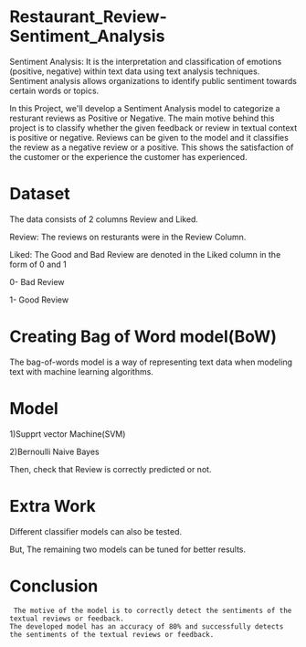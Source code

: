 # Restaurant_Review-Sentiment_Analysis
   Sentiment Analysis: It is the interpretation and classification of emotions (positive, negative) within text data using text analysis techniques. Sentiment analysis allows organizations to identify public sentiment towards certain words or topics.

In this Project, we'll develop a Sentiment Analysis model to categorize a resturant reviews as Positive or Negative.
   The main motive behind this project is to classify whether the given feedback or review in textual context is positive or negative. Reviews can be given to the model and it classifies the review as a negative review or a positive. This shows the satisfaction of the customer or the experience the customer has experienced.

# Dataset
  The data consists of 2 columns Review and Liked.

Review: The reviews on resturants were in the Review Column.

Liked: The Good and Bad Review are denoted in the Liked column in the form of 0 and 1

0- Bad Review

1- Good Review

#  Creating Bag of Word model(BoW)
   The bag-of-words model is a way of representing text data when modeling text with machine learning algorithms.

# Model 
1)Supprt vector Machine(SVM)

2)Bernoulli Naive Bayes

Then, check that Review is correctly predicted or not.

# Extra Work
   Different classifier models can also be tested.

   But, The remaining two models can be tuned for better results.

# Conclusion
     The motive of the model is to correctly detect the sentiments of the textual reviews or feedback.
    The developed model has an accuracy of 80% and successfully detects the sentiments of the textual reviews or feedback.


  


